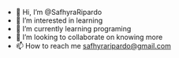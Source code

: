 - 👋 Hi, I’m @SafhyraRipardo
- 👀 I’m interested in learning
- 🌱 I’m currently learning programing
- 💞️ I’m looking to collaborate on knowing more
- 📫 How to reach me safhyraripardo@gmail.com

<!---
SafhyraRipardo/SafhyraRipardo is a ✨ special ✨ repository because its `README.md` (this file) appears on your GitHub profile.
You can click the Preview link to take a look at your changes.
--->
